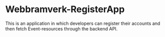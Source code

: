 # Webbramverk-RegisterApp
This is an application in which developers can register their accounts and then fetch Event-resources through the backend API.
